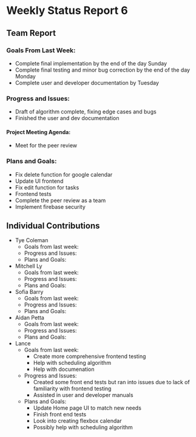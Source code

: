# Weekly Status Report 6

## Team Report

### Goals From Last Week:
* Complete final implementation by the end of the day Sunday
* Complete final testing and minor bug correction by the end of the day Monday
* Complete user and developer documentation by Tuesday

### Progress and Issues:
* Draft of algorithm complete, fixing edge cases and bugs
* Finished the user and dev documentation
#### Project Meeting Agenda:
* Meet for the peer review


### Plans and Goals:
* Fix delete function for google calendar
* Update UI frontend
* Fix edit function for tasks
* Frontend tests
* Complete the peer review as a team 
* Implement firebase security

## Individual Contributions

* Tye Coleman
  * Goals from last week:
  * Progress and Issues:
  * Plans and Goals:
* Mitchell Ly
    * Goals from last week:
    * Progress and Issues: 
    * Plans and Goals: 
* Sofia Barry
    * Goals from last week:
    * Progress and Issues:
    * Plans and Goals:
* Aidan Petta
    * Goals from last week:
    * Progress and Issues: 
    * Plans and Goals: 
* Lance
  * Goals from last week:
    - Create more comprehensive frontend testing
    - Help with scheduling algorithm
    - Help with documenation
  * Progress and Issues:
    - Created some front end tests but ran into issues due to lack of familiarity with frontend testing
    - Assisted in user and developer manuals
  * Plans and Goals:
    - Update Home page UI to match new needs
    - Finish front end tests
    - Look into creating flexbox calendar
    - Possibly help with scheduling algorithm
